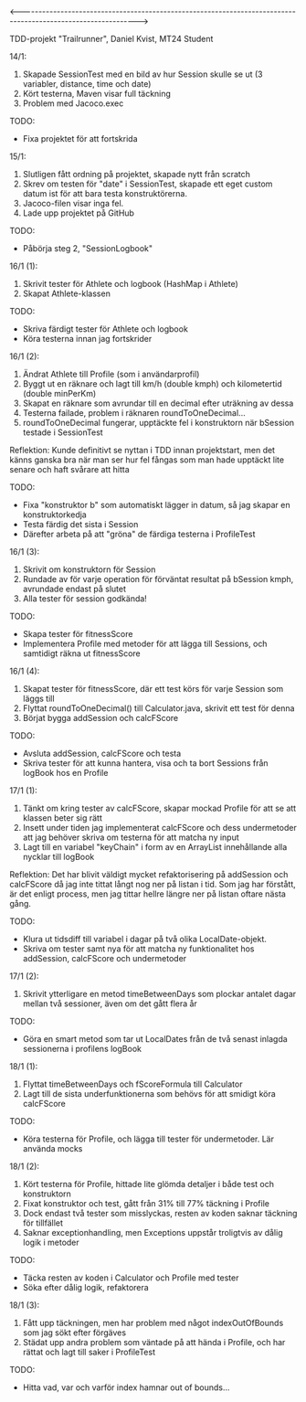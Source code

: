<-------------------------------------------------------------------------------------------------------------->

TDD-projekt "Trailrunner", Daniel Kvist, MT24 Student

14/1:

1. Skapade SessionTest med en bild av hur Session skulle se ut (3 variabler, distance, time och date)
2. Kört testerna, Maven visar full täckning
3. Problem med Jacoco.exec


TODO:
- Fixa projektet för att fortskrida



15/1:

1. Slutligen fått ordning på projektet, skapade nytt från scratch
2. Skrev om testen för "date" i SessionTest, skapade ett eget custom datum ist för att bara testa konstruktörerna.
3. Jacoco-filen visar inga fel.
4. Lade upp projektet på GitHub


TODO:
- Påbörja steg 2, "SessionLogbook"



16/1 (1):

1. Skrivit tester för Athlete och logbook (HashMap i Athlete)
2. Skapat Athlete-klassen


TODO: 
- Skriva färdigt tester för Athlete och logbook
- Köra testerna innan jag fortskrider



16/1 (2):

1. Ändrat Athlete till Profile (som i användarprofil)
2. Byggt ut en räknare och lagt till km/h (double kmph) och kilometertid (double minPerKm)
3. Skapat en räknare som avrundar till en decimal efter uträkning av dessa
4. Testerna failade, problem i räknaren roundToOneDecimal...
5. roundToOneDecimal fungerar, upptäckte fel i konstruktorn när bSession testade i SessionTest

Reflektion:
    Kunde definitivt se nyttan i TDD innan projektstart, men det känns ganska bra
    när man ser hur fel fångas som man hade upptäckt lite senare och haft svårare att hitta


TODO:
- Fixa "konstruktor b" som automatiskt lägger in datum, så jag skapar en konstruktorkedja
- Testa färdig det sista i Session
- Därefter arbeta på att "gröna" de färdiga testerna i ProfileTest



16/1 (3):

1. Skrivit om konstruktorn för Session
2. Rundade av för varje operation för förväntat resultat på bSession kmph, avrundade endast på slutet
3. Alla tester för session godkända!


TODO:
- Skapa tester för fitnessScore
- Implementera Profile med metoder för att lägga till Sessions, och samtidigt räkna ut fitnessScore



16/1 (4):

1. Skapat tester för fitnessScore, där ett test körs för varje Session som läggs till
2. Flyttat roundToOneDecimal() till Calculator.java, skrivit ett test för denna
3. Börjat bygga addSession och calcFScore

TODO:
- Avsluta addSession, calcFScore och testa
- Skriva tester för att kunna hantera, visa och ta bort Sessions från logBook hos en Profile


17/1 (1):

1. Tänkt om kring tester av calcFScore, skapar mockad Profile för att se att klassen beter sig rätt
2. Insett under tiden jag implementerat calcFScore och dess undermetoder att jag behöver skriva om testerna för att matcha ny input
3. Lagt till en variabel "keyChain" i form av en ArrayList innehållande alla nycklar till logBook


Reflektion:
    Det har blivit väldigt mycket refaktorisering på addSession och calcFScore då jag inte tittat långt nog ner på listan i tid.
    Som jag har förstått, är det enligt process, men jag tittar hellre längre ner på listan oftare nästa gång.


TODO:
- Klura ut tidsdiff till variabel i dagar på två olika LocalDate-objekt.
- Skriva om tester samt nya för att matcha ny funktionalitet hos addSession, calcFScore och undermetoder


17/1 (2):

1. Skrivit ytterligare en metod timeBetweenDays som plockar antalet dagar mellan två sessioner, även om det gått flera år


TODO:
- Göra en smart metod som tar ut LocalDates från de två senast inlagda sessionerna i profilens logBook


18/1 (1):

1. Flyttat timeBetweenDays och fScoreFormula till Calculator
2. Lagt till de sista underfunktionerna som behövs för att smidigt köra calcFScore

TODO:
- Köra testerna för Profile, och lägga till tester för undermetoder. Lär använda mocks


18/1 (2):

1. Kört testerna för Profile, hittade lite glömda detaljer i både test och konstruktorn
2. Fixat konstruktor och test, gått från 31% till 77% täckning i Profile
3. Dock endast två tester som misslyckas, resten av koden saknar täckning för tillfället
4. Saknar exceptionhandling, men Exceptions uppstår troligtvis av dålig logik i metoder


TODO:
- Täcka resten av koden i Calculator och Profile med tester
- Söka efter dålig logik, refaktorera


18/1 (3):

1. Fått upp täckningen, men har problem med något indexOutOfBounds som jag sökt efter förgäves
2. Städat upp andra problem som väntade på att hända i Profile, och har rättat och lagt till saker i ProfileTest

TODO:
- Hitta vad, var och varför index hamnar out of bounds...
